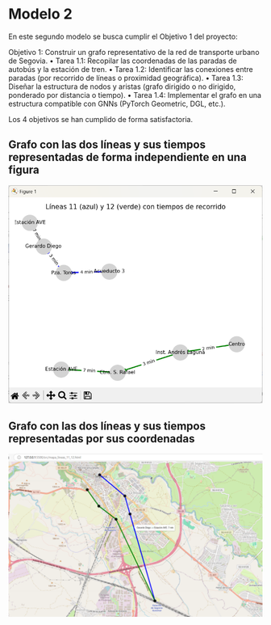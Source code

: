 # Modelo 2

En este segundo modelo se busca cumplir el Objetivo 1 del proyecto:

Objetivo 1: Construir un grafo representativo de la red de transporte urbano de Segovia.
•	Tarea 1.1: Recopilar las coordenadas de las paradas de autobús y la estación de tren.
•	Tarea 1.2: Identificar las conexiones entre paradas (por recorrido de líneas o proximidad geográfica).
•	Tarea 1.3: Diseñar la estructura de nodos y aristas (grafo dirigido o no dirigido, ponderado por distancia o tiempo).
•	Tarea 1.4: Implementar el grafo en una estructura compatible con GNNs (PyTorch Geometric, DGL, etc.).

Los 4 objetivos se han cumplido de forma satisfactoria.

## Grafo con las dos líneas y sus tiempos representadas de forma independiente en una figura
![Líneas 11 y 12](images/lineas11_12.png)

## Grafo con las dos líneas y sus tiempos representadas por sus coordenadas
![Líneas 11 y 12](images/lineas_ubicadas.png)

